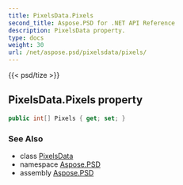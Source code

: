 ```yaml
---
title: PixelsData.Pixels
second_title: Aspose.PSD for .NET API Reference
description: PixelsData property. 
type: docs
weight: 30
url: /net/aspose.psd/pixelsdata/pixels/
---
```

{{< psd/tize >}}
## PixelsData.Pixels property

```csharp
public int[] Pixels { get; set; }
```

### See Also

* class [PixelsData](../)
* namespace [Aspose.PSD](../../pixelsdata/)
* assembly [Aspose.PSD](../../../)


